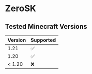 # ZeroSK

## Tested Minecraft Versions
| Version | Supported          |
| ------- | ------------------ |
| 1.21    | :white_check_mark: |
| 1.20    | :white_check_mark: |
| < 1.20  | :x:                |
